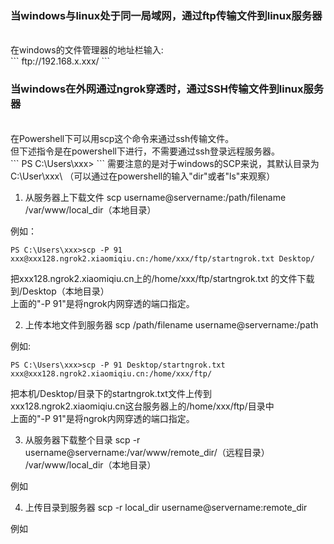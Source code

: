 ### 当windows与linux处于同一局域网，通过ftp传输文件到linux服务器
<br>
在windows的文件管理器的地址栏输入:<br>
```
ftp://192.168.x.xxx/
```
<br>

### 当windows在外网通过ngrok穿透时，通过SSH传输文件到linux服务器
<br>
在Powershell下可以用scp这个命令来通过ssh传输文件。<br>
但下述指令是在powershell下进行，不需要通过ssh登录远程服务器。<br>
```
PS C:\Users\xxx>
```
需要注意的是对于windows的SCP来说，其默认目录为C:\User\xxx\ （可以通过在powershell的输入"dir"或者"ls"来观察）

1. 从服务器上下载文件
scp username@servername:/path/filename /var/www/local_dir（本地目录）

 例如：
```
PS C:\Users\xxx>scp -P 91 xxx@xxx128.ngrok2.xiaomiqiu.cn:/home/xxx/ftp/startngrok.txt Desktop/
```
 把xxx128.ngrok2.xiaomiqiu.cn上的/home/xxx/ftp/startngrok.txt 的文件下载到/Desktop（本地目录）<br>
 上面的"-P 91"是将ngrok内网穿透的端口指定。


2. 上传本地文件到服务器
scp /path/filename username@servername:/path   

 例如:
```
PS C:\Users\xxx>scp -P 91 Desktop/startngrok.txt xxx@xxx128.ngrok2.xiaomiqiu.cn:/home/xxx/ftp/
```
 把本机/Desktop/目录下的startngrok.txt文件上传到xxx128.ngrok2.xiaomiqiu.cn这台服务器上的/home/xxx/ftp/目录中<br>
 上面的"-P 91"是将ngrok内网穿透的端口指定。
 

3. 从服务器下载整个目录
scp -r username@servername:/var/www/remote_dir/（远程目录） /var/www/local_dir（本地目录）<br>

 例如

4. 上传目录到服务器
scp  -r local_dir username@servername:remote_dir<br>

 例如
  
